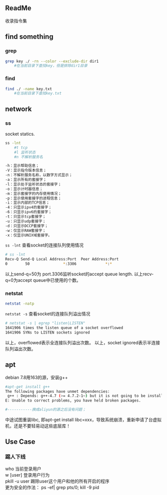 
## ReadMe
收录指令集


## find something
### grep

```bash
grep key ./ -rn --color --exclude-dir dir1
	#在当前目录下查找key，但是排除dir1目录
```

### find

```bash
find ./ -name key.txt
	#在当前目录下查找key.txt
```



## network

### ss

socket statics.

```bash
ss -lnt
	#t tcp
	#l 监听状态
	#n 不解析服务名

-h：显示帮助信息；
-V：显示指令版本信息；
-n：不解析服务名称，以数字方式显示；
-a：显示所有的套接字；
-l：显示处于监听状态的套接字；
-o：显示计时器信息；
-m：显示套接字的内存使用情况；
-p：显示使用套接字的进程信息；
-i：显示内部的TCP信息；
-4：只显示ipv4的套接字；
-6：只显示ipv6的套接字；
-t：只显示tcp套接字；
-u：只显示udp套接字；
-d：只显示DCCP套接字；
-w：仅显示RAW套接字；
-x：仅显示UNIX域套接字。
```



`ss -lnt`  查看socket的连接队列使用情况

```bash
# ss -lnt
Recv-Q Send-Q Local Address:Port  Peer Address:Port 
0        50               *:3306             *:* 
```

以上send-q=50为 port.3306监听socket的accept queue length.
以上recv-q=0为accept queue中已使用的个数。







### netstat

```bash
netstat -natp
```



`netstat -s` 查看socket的连接队列溢出情况

```bash
# netstat -s | egrep "listen|LISTEN" 
1641906 times the listen queue of a socket overflowed
1641906 SYNs to LISTEN sockets ignored
```

以上，overflowed表示全连接队列溢出次数。
以上，socket ignored表示半连接队列溢出次数。







## apt

debian 7.8用163的源，安装g++

```bash
#apt-get install g++
The following packages have unmet dependencies:
 g++ : Depends: g++-4.7 (>= 4.7.2-1~) but it is not going to be installed
E: Unable to correct problems, you have held broken packages.

#-----------换成aliyun的源之后没有问题；
```

中途试图重装libc, 即apt-get install libc=xxx，导致系统崩溃，重新申请了台虚拟机，还是不要轻易动这些底层库！



## Use Case

### 踢人下线

who 当前登录用户  
w [user] 登录用户行为  
pkill -u user 踢除user这个用户和他的所有开启的程序  
更为安全的作法： ps -ef| grep pts/0;  kill -9 pid  



